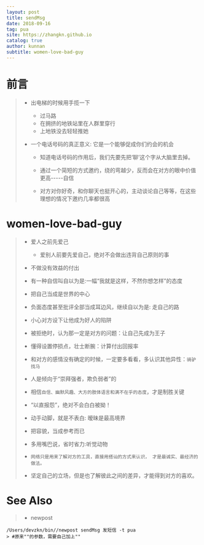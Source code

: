 ```yaml
---
layout: post
title: sendMsg
date: 2018-09-16
tag: pua
site: https://zhangkn.github.io
catalog: true
author: kunnan
subtitle: women-love-bad-guy
---
```




# 前言



> * 出电梯的时候用手揽一下
>
>   *  过马路
>   * 在拥挤的地铁站里在人群里穿行
>   * 上地铁没去轻轻推她
>
> * 一个电话号码的真正意义: 它是一个能够促成你们约会的机会
>
>   * 知道电话号码的作用后，我们先要先把‘聊’这个字从大脑里去掉。
>
>   * 通过一个简短的方式邀约，绕的弯越少，反而会在对方的眼中价值更高-----自信
>
>   * 对方对你好奇，和你聊天也挺开心的，主动谈论自己等等，在这些理想的情况下邀约几率都很高
>

#  **women-love-bad-guy**



> * 爱人之前先爱己
>
>   * 爱别人前要先爱自己，绝对不会做出违背自己原则的事
> * 不做没有效益的付出
> * 有一种自信叫自以为是:一幅“我就是这样，不然你想怎样”的态度
> * 把自己当成是世界的中心
> * 负面态度甚至批评全部当成耳边风，继续自以为是: 走自己的路
> * 小心对方设下让他成为好人的陷阱
> * 被拒绝时，认为那一定是对方的问题：让自己先成为王子
> * 懂得设置停损点，壮士断腕：计算付出回报率
> * 和对方的感情没有确定的时候，一定要多看看，多认识其他异性：`骑驴找马`
> * 人是倾向于“崇拜强者，欺负弱者”的
> * 相信`自信、幽默风趣、大方的肢体语言和满不在乎的态度`，才是制胜关键
> * “以直报怨”，绝对不会白白被拗！
> * 动手动脚，就是不表白: 暧昧是最高境界
> * 把容貌，当成参考而已
> * 多用嘴巴说，省时省力:听觉动物
> * `网络只是用来了解对方的工具，直接用搭讪的方式来认识， 才是最诚实、最经济的做法。`
> * 坚定自己的立场，但是也了解彼此之间的差异，才能得到对方的喜欢。





# See Also 

>* newpost 
>
```
/Users/devzkn/bin//newpost sendMsg 发短信 -t pua
> #原来""的参数，需要自己加上""
```

